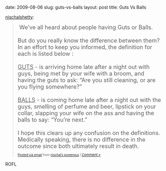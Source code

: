 date: 2009-08-06
slug: guts-vs-balls
layout: post
title: Guts Vs Balls


<p><a href="http://nischalshetty.tumblr.com/post/125836094/guts-vs-balls" target="_blank">nischalshetty</a>:</p>



<blockquote><font size="4"> We’ve all heard about people having Guts or Balls.<br/><br/>But do you really know the difference between them? In an effort to keep you informed, the definition for each is listed below&#160;:<br/><br/></font><font size="2"><font size="4"><u>GUTS</u> - is arriving home late after a night out with guys, being met by your wife with a broom, and having the guts to ask: “Are you still cleaning, or are you flying somewhere?”<br/><br/><u>BALLS</u> - is coming home late after a night out with the guys, smelling of perfume and beer, lipstick on your collar, slapping your wife on the ass and having the balls to say: “You’re next.”<br/><br/>    I hope this clears up any confusion on the definitions. Medically speaking, there is no difference in the outcome since both ultimately result in death.</font></font> <p style="font-size: 10px;"> <a href="http://posterous.com" target="_blank">Posted via email</a>  from <a href="http://nischal.posterous.com/guts-vs-balls" target="_blank">nischal’s posterous</a> | <a href="http://nischal.posterous.com/guts-vs-balls#comment" target="_blank"><span style="font-size: 11px">Comment&#160;»</span></a> </p></blockquote>



<p>ROFL</p>
